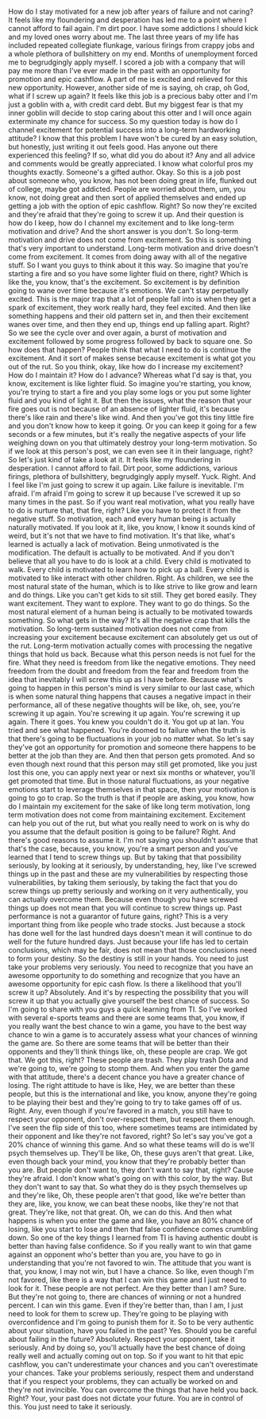  How do I stay motivated for a new job after years of failure and not caring? It feels like my floundering and desperation has led me to a point where I cannot afford to fail again. I'm dirt poor. I have some addictions I should kick and my loved ones worry about me. The last three years of my life has included repeated collegiate flunkage, various firings from crappy jobs and a whole plethora of bullshittery on my end. Months of unemployment forced me to begrudgingly apply myself. I scored a job with a company that will pay me more than I've ever made in the past with an opportunity for promotion and epic cashflow. A part of me is excited and relieved for this new opportunity. However, another side of me is saying, oh crap, oh God, what if I screw up again? It feels like this job is a precious baby otter and I'm just a goblin with a, with credit card debt. But my biggest fear is that my inner goblin will decide to stop caring about this otter and I will once again exterminate my chance for success. So my question today is how do I channel excitement for potential success into a long-term hardworking attitude? I know that this problem I have won't be cured by an easy solution, but honestly, just writing it out feels good. Has anyone out there experienced this feeling? If so, what did you do about it? Any and all advice and comments would be greatly appreciated. I know what colorful pros my thoughts exactly. Someone's a gifted author. Okay. So this is a job post about someone who, you know, has not been doing great in life, flunked out of college, maybe got addicted. People are worried about them, um, you know, not doing great and then sort of applied themselves and ended up getting a job with the option of epic cashflow. Right? So now they're excited and they're afraid that they're going to screw it up. And their question is how do I keep, how do I channel my excitement and to like long-term motivation and drive? And the short answer is you don't. So long-term motivation and drive does not come from excitement. So this is something that's very important to understand. Long-term motivation and drive doesn't come from excitement. It comes from doing away with all of the negative stuff. So I want you guys to think about it this way. So imagine that you're starting a fire and so you have some lighter fluid on there, right? Which is like the, you know, that's the excitement. So excitement is by definition going to wane over time because it's emotions. We can't stay perpetually excited. This is the major trap that a lot of people fall into is when they get a spark of excitement, they work really hard, they feel excited. And then like something happens and their old pattern set in, and then their excitement wanes over time, and then they end up, things end up falling apart. Right? So we see the cycle over and over again, a burst of motivation and excitement followed by some progress followed by back to square one. So how does that happen? People think that what I need to do is continue the excitement. And it sort of makes sense because excitement is what got you out of the rut. So you think, okay, like how do I increase my excitement? How do I maintain it? How do I advance? Whereas what I'd say is that, you know, excitement is like lighter fluid. So imagine you're starting, you know, you're trying to start a fire and you play some logs or you put some lighter fluid and you kind of light it. But then the issues, what the reason that your fire goes out is not because of an absence of lighter fluid, it's because there's like rain and there's like wind. And then you've got this tiny little fire and you don't know how to keep it going. Or you can keep it going for a few seconds or a few minutes, but it's really the negative aspects of your life weighing down on you that ultimately destroy your long-term motivation. So if we look at this person's post, we can even see it in their language, right? So let's just kind of take a look at it. It feels like my floundering in desperation. I cannot afford to fail. Dirt poor, some addictions, various firings, plethora of bullshittery, begrudgingly apply myself. Yuck. Right. And I feel like I'm just going to screw it up again. Like failure is inevitable. I'm afraid. I'm afraid I'm going to screw it up because I've screwed it up so many times in the past. So if you want real motivation, what you really have to do is nurture that, that fire, right? Like you have to protect it from the negative stuff. So motivation, each and every human being is actually naturally motivated. If you look at it, like, you know, I know it sounds kind of weird, but it's not that we have to find motivation. It's that like, what's learned is actually a lack of motivation. Being unmotivated is the modification. The default is actually to be motivated. And if you don't believe that all you have to do is look at a child. Every child is motivated to walk. Every child is motivated to learn how to pick up a ball. Every child is motivated to like interact with other children. Right. As children, we see the most natural state of the human, which is to like strive to like grow and learn and do things. Like you can't get kids to sit still. They get bored easily. They want excitement. They want to explore. They want to go do things. So the most natural element of a human being is actually to be motivated towards something. So what gets in the way? It's all the negative crap that kills the motivation. So long-term sustained motivation does not come from increasing your excitement because excitement can absolutely get us out of the rut. Long-term motivation actually comes with processing the negative things that hold us back. Because what this person needs is not fuel for the fire. What they need is freedom from like the negative emotions. They need freedom from the doubt and freedom from the fear and freedom from the idea that inevitably I will screw this up as I have before. Because what's going to happen in this person's mind is very similar to our last case, which is when some natural thing happens that causes a negative impact in their performance, all of these negative thoughts will be like, oh, see, you're screwing it up again. You're screwing it up again. You're screwing it up again. There it goes. You knew you couldn't do it. You got up at Ian. You tried and see what happened. You're doomed to failure when the truth is that there's going to be fluctuations in your job no matter what. So let's say they've got an opportunity for promotion and someone there happens to be better at the job than they are. And then that person gets promoted. And so even though next round that this person may still get promoted, like you just lost this one, you can apply next year or next six months or whatever, you'll get promoted that time. But in those natural fluctuations, as your negative emotions start to leverage themselves in that space, then your motivation is going to go to crap. So the truth is that if people are asking, you know, how do I maintain my excitement for the sake of like long term motivation, long term motivation does not come from maintaining excitement. Excitement can help you out of the rut, but what you really need to work on is why do you assume that the default position is going to be failure? Right. And there's good reasons to assume it. I'm not saying you shouldn't assume that that's the case, because, you know, you're a smart person and you've learned that I tend to screw things up. But by taking that that possibility seriously, by looking at it seriously, by understanding, hey, like I've screwed things up in the past and these are my vulnerabilities by respecting those vulnerabilities, by taking them seriously, by taking the fact that you do screw things up pretty seriously and working on it very authentically, you can actually overcome them. Because even though you have screwed things up does not mean that you will continue to screw things up. Past performance is not a guarantor of future gains, right? This is a very important thing from like people who trade stocks. Just because a stock has done well for the last hundred days doesn't mean it will continue to do well for the future hundred days. Just because your life has led to certain conclusions, which may be fair, does not mean that those conclusions need to form your destiny. So the destiny is still in your hands. You need to just take your problems very seriously. You need to recognize that you have an awesome opportunity to do something and recognize that you have an awesome opportunity for epic cash flow. Is there a likelihood that you'll screw it up? Absolutely. And it's by respecting the possibility that you will screw it up that you actually give yourself the best chance of success. So I'm going to share with you guys a quick learning from TI. So I've worked with several e-sports teams and there are some teams that, you know, if you really want the best chance to win a game, you have to the best way chance to win a game is to accurately assess what your chances of winning the game are. So there are some teams that will be better than their opponents and they'll think things like, oh, these people are crap. We got that. We got this, right? These people are trash. They play trash Dota and we're going to, we're going to stomp them. And when you enter the game with that attitude, there's a decent chance you have a greater chance of losing. The right attitude to have is like, Hey, we are better than these people, but this is the international and like, you know, anyone they're going to be playing their best and they're going to try to take games off of us. Right. Any, even though if you're favored in a match, you still have to respect your opponent, don't over-respect them, but respect them enough. I've seen the flip side of this too, where sometimes teams are intimidated by their opponent and like they're not favored, right? So let's say you've got a 20% chance of winning this game. And so what these teams will do is we'll psych themselves up. They'll be like, Oh, these guys aren't that great. Like, even though back your mind, you know that they're probably better than you are. But people don't want to, they don't want to say that, right? Cause they're afraid. I don't know what's going on with this color, by the way. But they don't want to say that. So what they do is they psych themselves up and they're like, Oh, these people aren't that good, like we're better than they are, like, you know, we can beat these noobs, like they're not that great. They're like, not that great. Oh, we can do this. And then what happens is when you enter the game and like, you have an 80% chance of losing, like you start to lose and then that false confidence comes crumbling down. So one of the key things I learned from TI is having authentic doubt is better than having false confidence. So if you really want to win that game against an opponent who's better than you are, you have to go in understanding that you're not favored to win. The attitude that you want is that, you know, I may not win, but I have a chance. So like, even though I'm not favored, like there is a way that I can win this game and I just need to look for it. These people are not perfect. Are they better than I am? Sure. But they're not going to, there are chances of winning or not a hundred percent. I can win this game. Even if they're better than, than I am, I just need to look for them to screw up. They're going to be playing with overconfidence and I'm going to punish them for it. So to be very authentic about your situation, have you failed in the past? Yes. Should you be careful about failing in the future? Absolutely. Respect your opponent, take it seriously. And by doing so, you'll actually have the best chance of doing really well and actually coming out on top. So if you want to hit that epic cashflow, you can't underestimate your chances and you can't overestimate your chances. Take your problems seriously, respect them and understand that if you respect your problems, they can actually be worked on and they're not invincible. You can overcome the things that have held you back. Right? Your, your past does not dictate your future. You are in control of this. You just need to take it seriously.